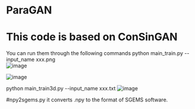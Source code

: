# ParaGAN
# This code is based on ConSinGAN 

You can run them through the following commands
 python main_train.py --input_name xxx.png  
![image](https://user-images.githubusercontent.com/30882955/119218106-31d7da80-bb11-11eb-8e37-66d8041e9e12.png)

![image](https://user-images.githubusercontent.com/30882955/119221077-2d66ee00-bb20-11eb-8d40-1dd8b4c1797f.png)


 python main_train3d.py --input_name xxx.txt
![image](https://user-images.githubusercontent.com/30882955/119217985-68f9bc00-bb10-11eb-80ad-ab0c172dc4b7.png)

#npy2sgems.py it converts .npy to the format of SGEMS software.
